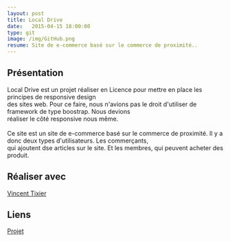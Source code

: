 ```yaml
---
layout: post
title: Local Drive
date:   2015-04-15 18:00:00
type: git
image: /img/GitHub.png
resume: Site de e-commerce basé sur le commerce de proximité..
---
```


<h2>Présentation</h2>
<p>
	Local Drive est un projet réaliser en Licence pour mettre en place les principes de responsive design<br/>
des sites web. Pour ce faire, nous n'avions pas le droit d'utiliser de framework de type boostrap. Nous devions<br/>
réaliser le côté responsive nous même.<br/>
<br/>
Ce site est un site de e-commerce basé sur le commerce de proximité. Il y a donc deux types d'utilisateurs. Les commerçants, <br/>
qui ajoutent dse articles sur le site. Et les membres, qui peuvent acheter des produit.
</p>
<h2>Réaliser avec</h2>
<a href="https://github.com/vTixier1/">Vincent Tixier</a>
<h2>Liens</h2>
<a href="https://github.com/VincentVoyer/LocalDrive">Projet</a>
